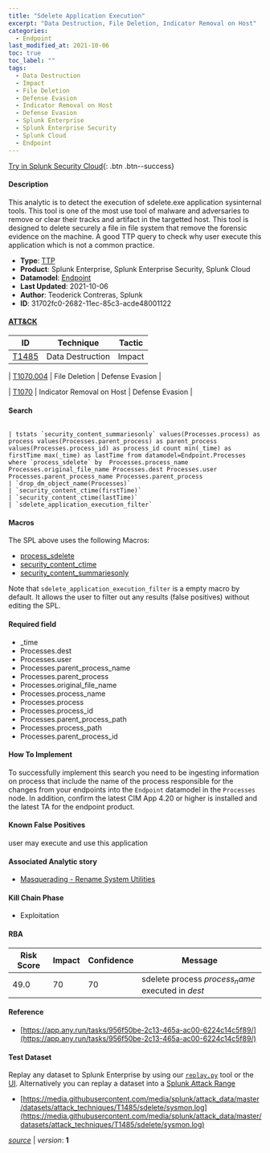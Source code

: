 ```yaml
---
title: "Sdelete Application Execution"
excerpt: "Data Destruction, File Deletion, Indicator Removal on Host"
categories:
  - Endpoint
last_modified_at: 2021-10-06
toc: true
toc_label: ""
tags:
  - Data Destruction
  - Impact
  - File Deletion
  - Defense Evasion
  - Indicator Removal on Host
  - Defense Evasion
  - Splunk Enterprise
  - Splunk Enterprise Security
  - Splunk Cloud
  - Endpoint
---
```




[Try in Splunk Security Cloud](https://www.splunk.com/en_us/cyber-security.html){: .btn .btn--success}

#### Description

This analytic is to detect the execution of sdelete.exe application sysinternal tools. This tool is one of the most use tool of malware and adversaries to remove or clear their tracks and artifact in the targetted host. This tool is designed to delete securely a file in file system that remove the forensic evidence on the machine. A good TTP query to check why user execute this application which is not a common practice.

- **Type**: [TTP](https://github.com/splunk/security_content/wiki/Detection-Analytic-Types)
- **Product**: Splunk Enterprise, Splunk Enterprise Security, Splunk Cloud
- **Datamodel**: [Endpoint](https://docs.splunk.com/Documentation/CIM/latest/User/Endpoint)
- **Last Updated**: 2021-10-06
- **Author**: Teoderick Contreras, Splunk
- **ID**: 31702fc0-2682-11ec-85c3-acde48001122


#### [ATT&CK](https://attack.mitre.org/)

| ID             | Technique        |  Tactic             |
| -------------- | ---------------- |-------------------- |
| [T1485](https://attack.mitre.org/techniques/T1485/) | Data Destruction | Impact |

| [T1070.004](https://attack.mitre.org/techniques/T1070/004/) | File Deletion | Defense Evasion |

| [T1070](https://attack.mitre.org/techniques/T1070/) | Indicator Removal on Host | Defense Evasion |

#### Search

```

| tstats `security_content_summariesonly` values(Processes.process) as process values(Processes.parent_process) as parent_process values(Processes.process_id) as process_id count min(_time) as firstTime max(_time) as lastTime from datamodel=Endpoint.Processes where `process_sdelete` by  Processes.process_name Processes.original_file_name Processes.dest Processes.user Processes.parent_process_name Processes.parent_process 
| `drop_dm_object_name(Processes)` 
| `security_content_ctime(firstTime)` 
| `security_content_ctime(lastTime)` 
| `sdelete_application_execution_filter`
```

#### Macros
The SPL above uses the following Macros:
* [process_sdelete](https://github.com/splunk/security_content/blob/develop/macros/process_sdelete.yml)
* [security_content_ctime](https://github.com/splunk/security_content/blob/develop/macros/security_content_ctime.yml)
* [security_content_summariesonly](https://github.com/splunk/security_content/blob/develop/macros/security_content_summariesonly.yml)

Note that `sdelete_application_execution_filter` is a empty macro by default. It allows the user to filter out any results (false positives) without editing the SPL.

#### Required field
* _time
* Processes.dest
* Processes.user
* Processes.parent_process_name
* Processes.parent_process
* Processes.original_file_name
* Processes.process_name
* Processes.process
* Processes.process_id
* Processes.parent_process_path
* Processes.process_path
* Processes.parent_process_id


#### How To Implement
To successfully implement this search you need to be ingesting information on process that include the name of the process responsible for the changes from your endpoints into the `Endpoint` datamodel in the `Processes` node. In addition, confirm the latest CIM App 4.20 or higher is installed and the latest TA for the endpoint product.

#### Known False Positives
user may execute and use this application

#### Associated Analytic story
* [Masquerading - Rename System Utilities](/stories/masquerading_-_rename_system_utilities)


#### Kill Chain Phase
* Exploitation



#### RBA

| Risk Score  | Impact      | Confidence   | Message      |
| ----------- | ----------- |--------------|--------------|
| 49.0 | 70 | 70 | sdelete process $process_name$ executed in $dest$ |




#### Reference

* [https://app.any.run/tasks/956f50be-2c13-465a-ac00-6224c14c5f89/](https://app.any.run/tasks/956f50be-2c13-465a-ac00-6224c14c5f89/)



#### Test Dataset
Replay any dataset to Splunk Enterprise by using our [`replay.py`](https://github.com/splunk/attack_data#using-replaypy) tool or the [UI](https://github.com/splunk/attack_data#using-ui).
Alternatively you can replay a dataset into a [Splunk Attack Range](https://github.com/splunk/attack_range#replay-dumps-into-attack-range-splunk-server)

* [https://media.githubusercontent.com/media/splunk/attack_data/master/datasets/attack_techniques/T1485/sdelete/sysmon.log](https://media.githubusercontent.com/media/splunk/attack_data/master/datasets/attack_techniques/T1485/sdelete/sysmon.log)



[*source*](https://github.com/splunk/security_content/tree/develop/detections/endpoint/sdelete_application_execution.yml) \| *version*: **1**
